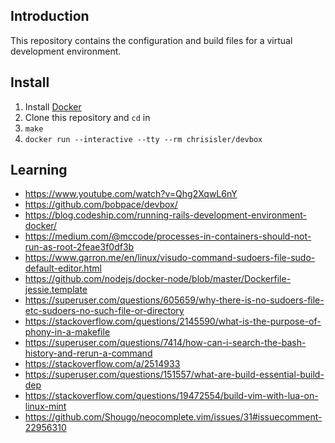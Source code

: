 ## Introduction

This repository contains the configuration and build files for a virtual
development environment.

## Install

1. Install [Docker](https://docs.docker.com/install/)
1. Clone this repository and `cd` in
1. `make`
1. `docker run --interactive --tty --rm chrisisler/devbox`

## Learning

- https://www.youtube.com/watch?v=Qhg2XqwL6nY
- https://github.com/bobpace/devbox/
- https://blog.codeship.com/running-rails-development-environment-docker/
- https://medium.com/@mccode/processes-in-containers-should-not-run-as-root-2feae3f0df3b
- https://www.garron.me/en/linux/visudo-command-sudoers-file-sudo-default-editor.html
- https://github.com/nodejs/docker-node/blob/master/Dockerfile-jessie.template
- https://superuser.com/questions/605659/why-there-is-no-sudoers-file-etc-sudoers-no-such-file-or-directory
- https://stackoverflow.com/questions/2145590/what-is-the-purpose-of-phony-in-a-makefile
- https://superuser.com/questions/7414/how-can-i-search-the-bash-history-and-rerun-a-command
- https://stackoverflow.com/a/2514933
- https://superuser.com/questions/151557/what-are-build-essential-build-dep
- https://stackoverflow.com/questions/19472554/build-vim-with-lua-on-linux-mint
- https://github.com/Shougo/neocomplete.vim/issues/31#issuecomment-22956310
